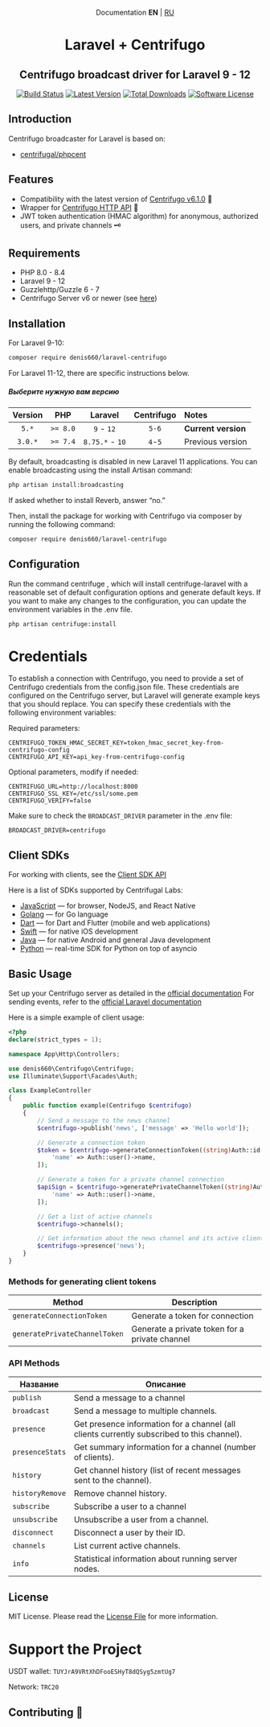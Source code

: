 <p align="center">Documentation <b>EN</b> | <a href="https://github.com/denis660/laravel-centrifugo/blob/master/README_RU.md">RU</a></p>

<h1 align="center">Laravel + Centrifugo</h1>
<h2 align="center">Centrifugo broadcast driver for Laravel 9 - 12</h2>

<p align="center">
<a href="https://github.com/denis660/laravel-centrifugo/actions/workflows/tests.yml"><img src="https://github.com/denis660/laravel-centrifugo/actions/workflows/tests.yml/badge.svg" alt="Build Status"></a>
<a href="https://github.com/denis660/laravel-centrifugo/releases"><img src="https://img.shields.io/github/release/denis660/laravel-centrifugo.svg?style=flat-square" alt="Latest Version"></a>
<a href="https://packagist.org/packages/denis660/laravel-centrifugo"><img src="https://img.shields.io/packagist/dt/denis660/laravel-centrifugo.svg?style=flat-square" alt="Total Downloads"></a>
<a href="https://github.com/denis660/Centrifuge/blob/master/LICENSE"><img src="https://img.shields.io/badge/license-MIT-blue.svg" alt="Software License"></a>
</p>

## Introduction
Centrifugo broadcaster for Laravel is based on:
- [centrifugal/phpcent](https://github.com/centrifugal/phpcent)

## Features
- Compatibility with the latest version of [Centrifugo v6.1.0](https://github.com/centrifugal/centrifugo/releases/tag/v6.1.0) 🚀
- Wrapper for [Centrifugo HTTP API](https://centrifugal.dev/docs/server/server_api) 🔌
- JWT token authentication (HMAC algorithm) for anonymous, authorized users, and private channels 🗝️

## Requirements
- PHP 8.0 - 8.4
- Laravel 9 - 12
- Guzzlehttp/Guzzle 6 - 7
- Centrifugo Server v6 or newer (see [here](https://github.com/centrifugal/centrifugo))

## Installation
For Laravel 9-10:

```bash
composer require denis660/laravel-centrifugo
```

For Laravel 11-12, there are specific instructions below.




##### Выберите нужную вам версию

| Version  |   PHP    |     Laravel     | Centrifugo |       Notes       |
|:-------:|:--------:|:---------------:|:----------:|:--------------------|
| `5.*` | `>= 8.0` |   `9` - `12`    |     `5-6`      | **Current version** |
| `3.0.*` | `>= 7.4` | `8.75.*` - `10` |    `4`-`5`	| Previous version    |


By default, broadcasting is disabled in new Laravel 11 applications. You can enable broadcasting using the install
Artisan command:
```bash
php artisan install:broadcasting
```
If asked whether to install Reverb, answer “no.”

Then, install the package for working with Centrifugo via composer by running the following command:
```bash
composer require denis660/laravel-centrifugo
```

## Configuration
Run the command centrifuge
, which will install centrifuge-laravel with a reasonable set of default configuration options and generate default keys. If you want to make any changes to the configuration, you can update the environment variables in the .env file.
```bash
php artisan centrifuge:install
```

# Credentials
To establish a connection with Centrifugo, you need to provide a set of Centrifugo credentials from the config.json file. These credentials are configured on the Centrifugo server, but Laravel will generate example keys that you should replace. You can specify these credentials with the following environment variables:

Required parameters:
```
CENTRIFUGO_TOKEN_HMAC_SECRET_KEY=token_hmac_secret_key-from-centrifugo-config
CENTRIFUGO_API_KEY=api_key-from-centrifugo-config
```
Optional parameters, modify if needed:
```
CENTRIFUGO_URL=http://localhost:8000
CENTRIFUGO_SSL_KEY=/etc/ssl/some.pem
CENTRIFUGO_VERIFY=false
```

Make sure to check the `BROADCAST_DRIVER` parameter in the .env file:

```
BROADCAST_DRIVER=centrifugo
```

## Client SDKs
For working with clients, see the [Client SDK API](https://centrifugal.dev/docs/transports/client_api)

Here is a list of SDKs supported by Centrifugal Labs:
- [JavaScript](https://github.com/centrifugal/centrifuge-js) — for browser, NodeJS, and React Native
- [Golang](https://github.com/centrifugal/centrifuge-go) — for Go language
- [Dart](https://github.com/centrifugal/centrifuge-dart) — for Dart and Flutter (mobile and web applications)
- [Swift](https://github.com/centrifugal/centrifuge-swift) — for native iOS development
- [Java](https://github.com/centrifugal/centrifuge-java) — for native Android and general Java development
- [Python](https://github.com/centrifugal/centrifuge-python) — real-time SDK for Python on top of asyncio

## Basic Usage

Set up your Centrifugo server as detailed in the [official documentation](https://centrifugal.dev)
For sending events, refer to the [official Laravel documentation](https://laravel.com/docs/11.x/broadcasting)





Here is a simple example of client usage:

```php
<?php
declare(strict_types = 1);

namespace App\Http\Controllers;

use denis660\Centrifugo\Centrifugo;
use Illuminate\Support\Facades\Auth;

class ExampleController
{
    public function example(Centrifugo $centrifugo)
    {
        // Send a message to the news channel
        $centrifugo->publish('news', ['message' => 'Hello world']);

        // Generate a connection token
        $token = $centrifugo->generateConnectionToken((string)Auth::id(), 0, [
            'name' => Auth::user()->name,
        ]);

        // Generate a token for a private channel connection
        $apiSign = $centrifugo->generatePrivateChannelToken((string)Auth::id(), 'channel', time() + 5 * 60, [
            'name' => Auth::user()->name,
        ]);

        // Get a list of active channels
        $centrifugo->channels();

        // Get information about the news channel and its active clients
        $centrifugo->presence('news');
    }
}
```

### Methods for generating client tokens
| Method | Description |
|------|-------------|
| ```generateConnectionToken```  | Generate a token for connection |
| ```generatePrivateChannelToken``` | Generate a private token for a private channel |


### API Methods

| Название | Описание                                                                                            |
|------|-----------------------------------------------------------------------------------------------------|
| ```publish``` | Send a message to a channel                                                                         |
| ```broadcast``` | Send a message to multiple channels.                                                            |
| ```presence``` | Get presence information for a channel (all clients currently subscribed to this channel). |
| ```presenceStats``` | Get summary information for a channel (number of clients).                                        |
| ```history``` | Get channel history (list of recent messages sent to the channel).           |
| ```historyRemove``` | Remove channel history.                                                          |
| ```subscribe``` | Subscribe a user to a channel                                                         |
| ```unsubscribe``` | Unsubscribe a user from a channel.                                                         |
| ```disconnect``` | Disconnect a user by their ID.                                                                   |
| ```channels``` | List current active channels.                                                                   |
| ```info``` | Statistical information about running server nodes.                                            |


## License

MIT License. Please read the [License File](https://github.com/denis660/laravel-centrifugo/blob/master/LICENSE) for more information.

# Support the Project
USDT wallet: ```TUYJrA9VRtXhDFooESHyT8dQSyg5zmtUg7```

Network: ```TRC20```

## Contributing 🤝

